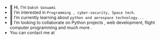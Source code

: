 - 👋 Hi, I’m ```Daksh Goswami```
- 👀 I’m interested in ```Programming , cyber-security, Space tech```.
- 🌱 I’m currently learning  about ```python and aerospace technology...```
- 💞️ I’m looking to collaborate on Python projects , web development, flight computer programming and much more .
- You can contact me at 

<!---
Daksh-Goswami/Daksh-Goswami is a ✨ special ✨ repository because its `README.md` (this file) appears on your GitHub profile.
You can click the Preview link to take a look at your changes.
--->
